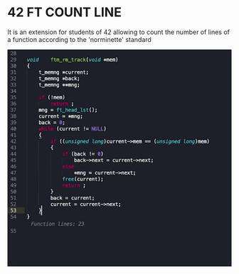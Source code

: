 
# 42 FT COUNT LINE

It is an extension for students of 42 allowing to count the number of lines of a function according to the 'norminette' standard

![demo](https://github.com/DoKca42/42_sublime_ft_count_line/blob/main/img/demo.gif?raw=true)
